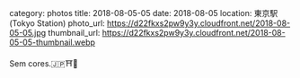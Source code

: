 category: photos 
title: 2018-08-05-05
date: 2018-08-05
location: 東京駅 (Tokyo Station)
photo_url: https://d22fkxs2pw9y3y.cloudfront.net/2018-08-05-05.jpg
thumbnail_url: https://d22fkxs2pw9y3y.cloudfront.net/2018-08-05-05-thumbnail.webp

Sem cores.🇯🇵⛩🎡   